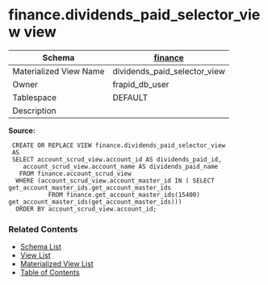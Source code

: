# finance.dividends_paid_selector_view view

| Schema | [finance](../../schemas/finance.md) |
| ------ | ----------------------------------------------- |
| Materialized View Name | dividends_paid_selector_view |
| Owner | frapid_db_user |
| Tablespace | DEFAULT |
| Description |  |

**Source:**

```plpgsql
 CREATE OR REPLACE VIEW finance.dividends_paid_selector_view
 AS
 SELECT account_scrud_view.account_id AS dividends_paid_id,
    account_scrud_view.account_name AS dividends_paid_name
   FROM finance.account_scrud_view
  WHERE (account_scrud_view.account_master_id IN ( SELECT get_account_master_ids.get_account_master_ids
           FROM finance.get_account_master_ids(15400) get_account_master_ids(get_account_master_ids)))
  ORDER BY account_scrud_view.account_id;
```


### Related Contents
* [Schema List](../../schemas.md)
* [View List](../../views.md)
* [Materialized View List](../../materialized-views.md)
* [Table of Contents](../../README.md)

